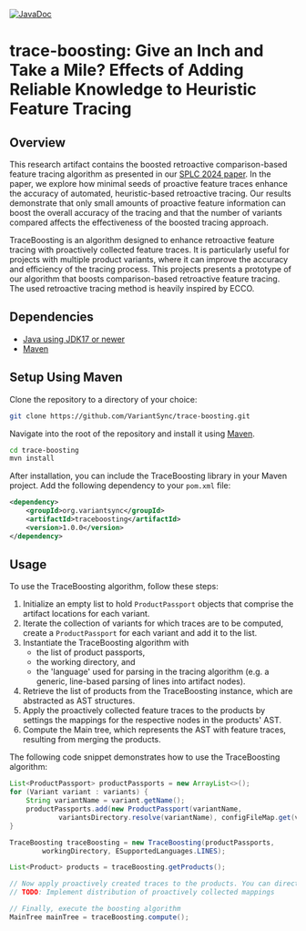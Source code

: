 [![JavaDoc](https://img.shields.io/badge/JavaDoc-Documentation-blue)](https://variantsync.github.io/trace-boosting/)

# trace-boosting: Give an Inch and Take a Mile? Effects of Adding Reliable Knowledge to Heuristic Feature Tracing

## Overview
This research artifact contains the boosted retroactive comparison-based feature tracing algorithm as presented in our [SPLC 2024 paper]().
In the paper, we explore how minimal seeds of proactive feature traces enhance the accuracy of automated, heuristic-based retroactive tracing. 
Our results demonstrate that only small amounts of proactive feature information can boost the overall accuracy of the tracing and 
that the number of variants compared affects the effectiveness of the boosted tracing approach.

TraceBoosting is an algorithm designed to enhance retroactive feature tracing with proactively collected feature traces. 
It is particularly useful for projects with multiple product variants, where it can improve the accuracy and efficiency of the tracing process. 
This projects presents a prototype of our algorithm that boosts comparison-based retroactive feature tracing. 
The used retroactive tracing method is heavily inspired by ECCO.

## Dependencies
- [Java using JDK17 or newer](https://www.oracle.com/java/technologies/downloads/)
- [Maven](https://maven.apache.org/)

## Setup Using Maven
Clone the repository to a directory of your choice: 
```sh
git clone https://github.com/VariantSync/trace-boosting.git
```

Navigate into the root of the repository and install it using [Maven](https://maven.apache.org/).
```sh
cd trace-boosting 
mvn install 
```

After installation, you can include the TraceBoosting library in your Maven project. 
Add the following dependency to your `pom.xml` file:

```xml
<dependency>
    <groupId>org.variantsync</groupId>
    <artifactId>traceboosting</artifactId>
    <version>1.0.0</version>
</dependency>
```

## Usage
To use the TraceBoosting algorithm, follow these steps:

1. Initialize an empty list to hold `ProductPassport` objects that comprise the artifact locations for each variant.
2. Iterate the collection of variants for which traces are to be computed, create a `ProductPassport` for each variant and add it to the list.
3. Instantiate the TraceBoosting algorithm with 
   - the list of product passports, 
   - the working directory, and 
   - the 'language' used for parsing in the tracing algorithm (e.g. a generic, line-based parsing of lines into artifact nodes).
4. Retrieve the list of products from the TraceBoosting instance, which are abstracted as AST structures.
5. Apply the proactively collected feature traces to the products by settings the mappings for the respective nodes in the products' AST.
6. Compute the Main tree, which represents the AST with feature traces, resulting from merging the products.

The following code snippet demonstrates how to use the TraceBoosting algorithm:

```java
List<ProductPassport> productPassports = new ArrayList<>();
for (Variant variant : variants) {
    String variantName = variant.getName();
    productPassports.add(new ProductPassport(variantName,
            variantsDirectory.resolve(variantName), configFileMap.get(variantName)));
}

TraceBoosting traceBoosting = new TraceBoosting(productPassports,
        workingDirectory, ESupportedLanguages.LINES);

List<Product> products = traceBoosting.getProducts();

// Now apply proactively created traces to the products. You can directly access the AST nodes of the products.
// TODO: Implement distribution of proactively collected mappings

// Finally, execute the boosting algorithm
MainTree mainTree = traceBoosting.compute();
```
